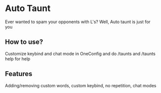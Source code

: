 # Auto Taunt

Ever wanted to spam your opponents with L's? Well, Auto taunt is just for you

## How to use?

Customize keybind and chat mode in OneConfig and do /taunts and /taunts help for help

## Features

Adding/removing custom words, custom keybind, no repetition, chat modes